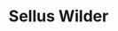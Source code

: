 ---
layout: default
tag: KY
title: Sellus Wilder
image: https://pbs.twimg.com/profile_images/703411115858984960/JUmwOdRN.jpg
district: 
party: Democrat
seat: Senate
website: http://wilderforsenate.com/
donate: https://secure.actblue.com/contribute/page/sdselluswilder
---